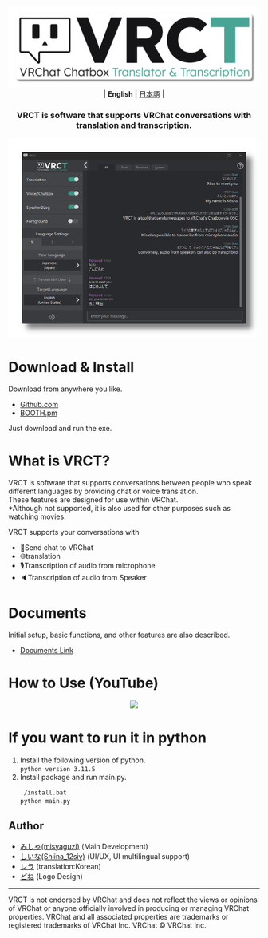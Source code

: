 <div align="center">

![](docs/vrct_logo.png)
| **English** | [日本語](./README.jp.md) |

<h3>
VRCT is software that supports VRChat conversations with translation and transcription.
</h3>

![](docs/main_window.png)

<div align="left">

# Download & Install
Download from anywhere you like.
- [Github.com](https://github.com/misyaguziya/VRCT/releases/)
- [BOOTH.pm](https://misyaguziya.booth.pm/)

Just download and run the exe.

# What is VRCT?
VRCT is software that supports conversations between people who speak different languages by providing chat or voice translation.  
These features are designed for use within VRChat.  
*Although not supported, it is also used for other purposes such as watching movies.

VRCT supports your conversations with
- 💬Send chat to VRChat
- 🌐translation
- 🎙Transcription of audio from microphone
- 🔈Transcription of audio from Speaker

# Documents
Initial setup, basic functions, and other features are also described.  
- [Documents Link](https://mzsoftware.notion.site/VRCT-Documents-be79b7a165f64442ad8f326d86c22246?pvs=4)

# How to Use (YouTube)
<div align="center">

[![](https://img.youtube.com/vi/mI4DQaeaAPI/0.jpg)](https://www.youtube.com/watch?v=mI4DQaeaAPI)

<div align="left">

# If you want to run it in python
1. Install the following version of python.  
    `python version 3.11.5`
2. Install package and run main.py.  
    ```bash
    ./install.bat
    python main.py
    ```

## Author
- [みしゃ(misyaguzi)](https://github.com/misyaguziya) (Main Development)
- [しいな(Shiina_12siy)](https://twitter.com/Shiina_12siy) (UI/UX, UI multilingual support)
- [レラ](https://github.com/soumt-r) (translation:Korean)
- [どね]() (Logo Design)

---

VRCT is not endorsed by VRChat and does not reflect the views or opinions of VRChat or anyone officially involved in producing or managing VRChat properties. VRChat and all associated properties are trademarks or registered trademarks of VRChat Inc. VRChat © VRChat Inc.